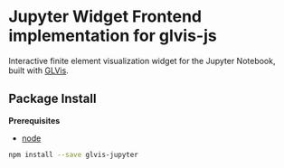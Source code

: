 # Jupyter Widget Frontend implementation for glvis-js

Interactive finite element visualization widget for the Jupyter Notebook,
built with [GLVis](https://glvis.org).

## Package Install

**Prerequisites**

- [node](http://nodejs.org/)

```bash
npm install --save glvis-jupyter
```
